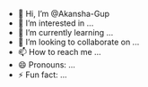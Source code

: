 - 👋 Hi, I’m @Akansha-Gup
- 👀 I’m interested in ...
- 🌱 I’m currently learning ...
- 💞️ I’m looking to collaborate on ...
- 📫 How to reach me ...
- 😄 Pronouns: ...
- ⚡ Fun fact: ...

<!---
Akansha-Gup/Akansha-Gup is a ✨ special ✨ repository because its `README.md` (this file) appears on your GitHub profile.
You can click the Preview link to take a look at your changes.
--->
